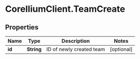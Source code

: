 # CorelliumClient.TeamCreate

## Properties

Name | Type | Description | Notes
------------ | ------------- | ------------- | -------------
**id** | **String** | ID of newly created team | [optional] 


